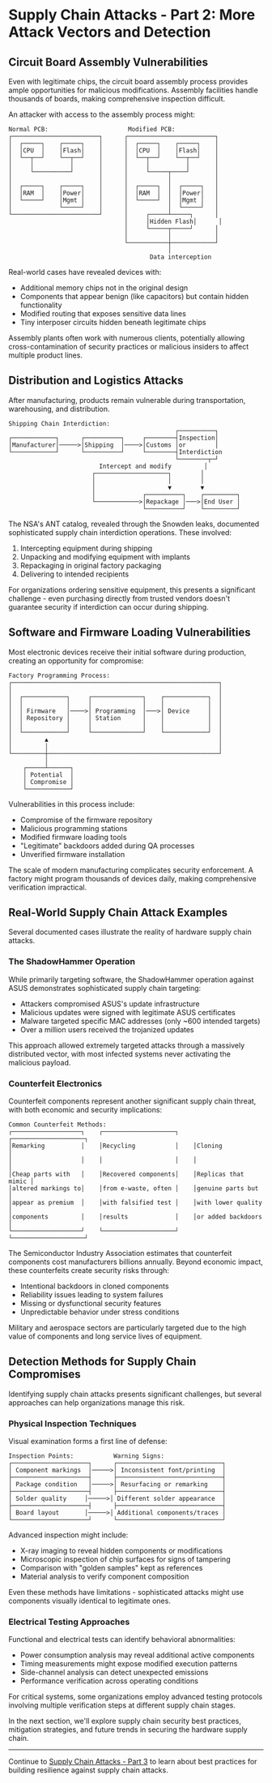 # Supply Chain Attacks - Part 2: More Attack Vectors and Detection

## Circuit Board Assembly Vulnerabilities

Even with legitimate chips, the circuit board assembly process provides ample opportunities for malicious modifications. Assembly facilities handle thousands of boards, making comprehensive inspection difficult.

An attacker with access to the assembly process might:

```
Normal PCB:                      Modified PCB:
┌────────────────────────┐      ┌────────────────────────┐
│  ┌─────┐    ┌─────┐    │      │  ┌─────┐    ┌─────┐    │
│  │CPU  │    │Flash│    │      │  │CPU  │    │Flash│    │
│  └──┬──┘    └──┬──┘    │      │  └──┬──┘    └──┬──┘    │
│     │          │       │      │     │          │       │
│     └──────────┘       │      │     └─────┬────┘       │
│                        │      │           │            │
│  ┌─────┐    ┌─────┐    │      │  ┌─────┐  │  ┌─────┐   │
│  │RAM  │    │Power│    │      │  │RAM  │  │  │Power│   │
│  └─────┘    │Mgmt │    │      │  └─────┘  │  │Mgmt │   │
│             └─────┘    │      │           │  └─────┘   │
└────────────────────────┘      │     ┌─────┴─────┐      │
                                │     │Hidden Flash│      │
                                │     └─────┬─────┘      │
                                │           │            │
                                └───────────┼────────────┘
                                            │
                                       Data interception
```

Real-world cases have revealed devices with:

- Additional memory chips not in the original design
- Components that appear benign (like capacitors) but contain hidden functionality
- Modified routing that exposes sensitive data lines
- Tiny interposer circuits hidden beneath legitimate chips

Assembly plants often work with numerous clients, potentially allowing cross-contamination of security practices or malicious insiders to affect multiple product lines.

## Distribution and Logistics Attacks

After manufacturing, products remain vulnerable during transportation, warehousing, and distribution.

```
Shipping Chain Interdiction:
                                              ┌──────────┐
┌────────────┐      ┌──────────┐     ┌────────┤Inspection│
│Manufacturer│─────>│Shipping  │────>│Customs │or        │
└────────────┘      └──────────┘     └────────┤Interdiction
                                              └────────┬─┘
                         Intercept and modify         │
                       ┌────────────────────┐        │
                       │                    │        │
                       │                    ▼        ▼
                       │             ┌──────────┐    ┌─────────┐
                       └────────────>│Repackage │───>│End User │
                                     └──────────┘    └─────────┘
```

The NSA's ANT catalog, revealed through the Snowden leaks, documented sophisticated supply chain interdiction operations. These involved:

1. Intercepting equipment during shipping
2. Unpacking and modifying equipment with implants
3. Repackaging in original factory packaging
4. Delivering to intended recipients

For organizations ordering sensitive equipment, this presents a significant challenge - even purchasing directly from trusted vendors doesn't guarantee security if interdiction can occur during shipping.

## Software and Firmware Loading Vulnerabilities

Most electronic devices receive their initial software during production, creating an opportunity for compromise:

```
Factory Programming Process:
┌─────────────────────────────────────────────────────────┐
│                                                         │
│  ┌────────────┐     ┌──────────────┐    ┌────────────┐  │
│  │            │     │              │    │            │  │
│  │ Firmware   │────>│ Programming  │───>│ Device     │  │
│  │ Repository │     │ Station      │    │            │  │
│  │            │     │              │    │            │  │
│  └────────────┘     └──────────────┘    └────────────┘  │
│         ▲                                               │
│         │                                               │
└─────────┼───────────────────────────────────────────────┘
          │
    ┌─────┴──────┐
    │ Potential  │
    │ Compromise │
    └────────────┘
```

Vulnerabilities in this process include:

- Compromise of the firmware repository
- Malicious programming stations
- Modified firmware loading tools
- "Legitimate" backdoors added during QA processes
- Unverified firmware installation

The scale of modern manufacturing complicates security enforcement. A factory might program thousands of devices daily, making comprehensive verification impractical.

## Real-World Supply Chain Attack Examples

Several documented cases illustrate the reality of hardware supply chain attacks.

### The ShadowHammer Operation

While primarily targeting software, the ShadowHammer operation against ASUS demonstrates sophisticated supply chain targeting:

- Attackers compromised ASUS's update infrastructure
- Malicious updates were signed with legitimate ASUS certificates
- Malware targeted specific MAC addresses (only ~600 intended targets)
- Over a million users received the trojanized updates

This approach allowed extremely targeted attacks through a massively distributed vector, with most infected systems never activating the malicious payload.

### Counterfeit Electronics

Counterfeit components represent another significant supply chain threat, with both economic and security implications:

```
Common Counterfeit Methods:
┌───────────────────┐    ┌────────────────────┐    ┌────────────────────┐
│Remarking          │    │Recycling           │    │Cloning             │
│                   │    │                    │    │                    │
│Cheap parts with   │    │Recovered components│    │Replicas that mimic │
│altered markings to│    │from e-waste, often │    │genuine parts but   │
│appear as premium  │    │with falsified test │    │with lower quality  │
│components         │    │results             │    │or added backdoors  │
└───────────────────┘    └────────────────────┘    └────────────────────┘
```

The Semiconductor Industry Association estimates that counterfeit components cost manufacturers billions annually. Beyond economic impact, these counterfeits create security risks through:

- Intentional backdoors in cloned components
- Reliability issues leading to system failures
- Missing or dysfunctional security features
- Unpredictable behavior under stress conditions

Military and aerospace sectors are particularly targeted due to the high value of components and long service lives of equipment.

## Detection Methods for Supply Chain Compromises

Identifying supply chain attacks presents significant challenges, but several approaches can help organizations manage this risk.

### Physical Inspection Techniques

Visual examination forms a first line of defense:

```
Inspection Points:           Warning Signs:
┌─────────────────────┐      ┌─────────────────────────────┐
│ Component markings  │─────>│ Inconsistent font/printing  │
├─────────────────────┤      ├─────────────────────────────┤
│ Package condition   │─────>│ Resurfacing or remarking    │
├─────────────────────┤      ├─────────────────────────────┤
│ Solder quality     │─────>│ Different solder appearance  │
├─────────────────────┤      ├─────────────────────────────┤
│ Board layout       │─────>│ Additional components/traces │
└─────────────────────┘      └─────────────────────────────┘
```

Advanced inspection might include:

- X-ray imaging to reveal hidden components or modifications
- Microscopic inspection of chip surfaces for signs of tampering
- Comparison with "golden samples" kept as references
- Material analysis to verify component composition

Even these methods have limitations - sophisticated attacks might use components visually identical to legitimate ones.

### Electrical Testing Approaches

Functional and electrical tests can identify behavioral abnormalities:

- Power consumption analysis may reveal additional active components
- Timing measurements might expose modified execution patterns
- Side-channel analysis can detect unexpected emissions
- Performance verification across operating conditions

For critical systems, some organizations employ advanced testing protocols involving multiple verification steps at different supply chain stages.

In the next section, we'll explore supply chain security best practices, mitigation strategies, and future trends in securing the hardware supply chain.

---

Continue to [Supply Chain Attacks - Part 3](./05-supply-chain-3.md) to learn about best practices for building resilience against supply chain attacks.
